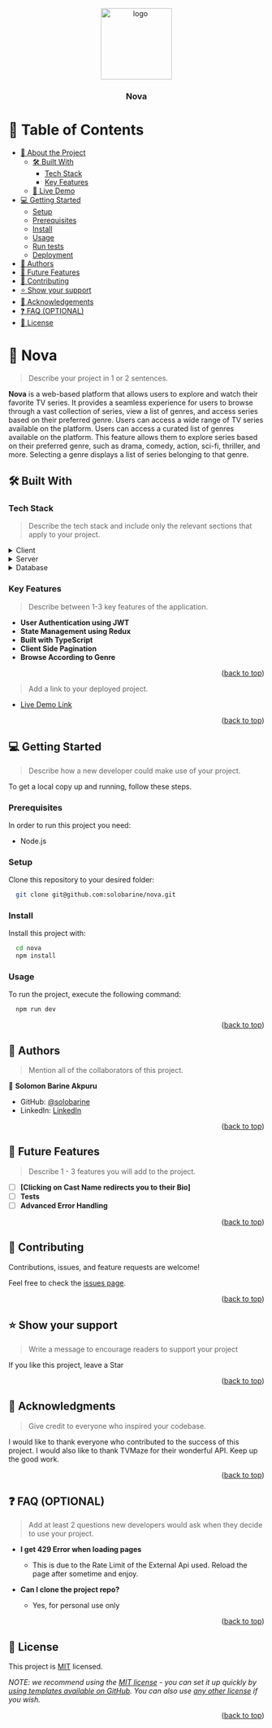 <a name="readme-top"></a>

<div align="center">
  <img src="/logo.svg" alt="logo" width="140"  height="auto" />
  <br/>

  <h3><b>Nova</b></h3>

</div>

<!-- TABLE OF CONTENTS -->

# 📗 Table of Contents

- [📖 About the Project](#about-project)
  - [🛠 Built With](#built-with)
    - [Tech Stack](#tech-stack)
    - [Key Features](#key-features)
  - [🚀 Live Demo](#live-demo)
- [💻 Getting Started](#getting-started)
  - [Setup](#setup)
  - [Prerequisites](#prerequisites)
  - [Install](#install)
  - [Usage](#usage)
  - [Run tests](#run-tests)
  - [Deployment](#deployment)
- [👥 Authors](#authors)
- [🔭 Future Features](#future-features)
- [🤝 Contributing](#contributing)
- [⭐️ Show your support](#support)
- [🙏 Acknowledgements](#acknowledgements)
- [❓ FAQ (OPTIONAL)](#faq)
- [📝 License](#license)

<!-- PROJECT DESCRIPTION -->

# 📖 Nova <a name="about-project"></a>

> Describe your project in 1 or 2 sentences.

**Nova** is a web-based platform that allows users to explore and watch their favorite TV series. It provides a seamless experience for users to browse through a vast collection of series, view a list of genres, and access series based on their preferred genre. Users can access a wide range of TV series available on the platform.
Users can access a curated list of genres available on the platform. This feature allows them to explore series based on their preferred genre, such as drama, comedy, action, sci-fi, thriller, and more. Selecting a genre displays a list of series belonging to that genre.

## 🛠 Built With <a name="built-with"></a>

### Tech Stack <a name="tech-stack"></a>

> Describe the tech stack and include only the relevant sections that apply to your project.

<details>
  <summary>Client</summary>
  <ul>
    <li><a href="https://reactjs.org/">React.js</a></li>
  </ul>
</details>

<details>
  <summary>Server</summary>
  <ul>
    <li><a href="https://www.laravel.com">Laravel</a></li>
  </ul>
</details>

<details>
<summary>Database</summary>
  <ul>
    <li><a href="https://www.postgresql.org/">PostgreSQL</a></li>
  </ul>
</details>

<!-- Features -->

### Key Features <a name="key-features"></a>

> Describe between 1-3 key features of the application.

- **User Authentication using JWT**
- **State Management using Redux**
- **Built with TypeScript**
- **Client Side Pagination**
- **Browse According to Genre**

<p align="right">(<a href="#readme-top">back to top</a>)</p>

> Add a link to your deployed project.

- [Live Demo Link](https://nova-solobarine.vercel.app)

<p align="right">(<a href="#readme-top">back to top</a>)</p>

<!-- GETTING STARTED -->

## 💻 Getting Started <a name="getting-started"></a>

> Describe how a new developer could make use of your project.

To get a local copy up and running, follow these steps.

### Prerequisites

In order to run this project you need:

- Node.js

### Setup

Clone this repository to your desired folder:

```sh
  git clone git@github.com:solobarine/nova.git
```

### Install

Install this project with:

```sh
  cd nova
  npm install
```

### Usage

To run the project, execute the following command:

```sh
  npm run dev
```

<!-- ### Run tests

To run tests, run the following command:

<!--
Example command:

```sh
  bin/rails test test/models/article_test.rb
```
--->

<p align="right">(<a href="#readme-top">back to top</a>)</p>

<!-- AUTHORS -->

## 👥 Authors <a name="authors"></a>

> Mention all of the collaborators of this project.

👤 **Solomon Barine Akpuru**

- GitHub: [@solobarine](https://github.com/solobarine)
- LinkedIn: [LinkedIn](https://linkedin.com/in/solomon-akpuru)

<p align="right">(<a href="#readme-top">back to top</a>)</p>

<!-- FUTURE FEATURES -->

## 🔭 Future Features <a name="future-features"></a>

> Describe 1 - 3 features you will add to the project.

- [ ] **[Clicking on Cast Name redirects you to their Bio]**
- [ ] **Tests**
- [ ] **Advanced Error Handling**

<p align="right">(<a href="#readme-top">back to top</a>)</p>

<!-- CONTRIBUTING -->

## 🤝 Contributing <a name="contributing"></a>

Contributions, issues, and feature requests are welcome!

Feel free to check the [issues page](../../issues/).

<p align="right">(<a href="#readme-top">back to top</a>)</p>

<!-- SUPPORT -->

## ⭐️ Show your support <a name="support"></a>

> Write a message to encourage readers to support your project

If you like this project, leave a Star

<p align="right">(<a href="#readme-top">back to top</a>)</p>

<!-- ACKNOWLEDGEMENTS -->

## 🙏 Acknowledgments <a name="acknowledgements"></a>

> Give credit to everyone who inspired your codebase.

I would like to thank everyone who contributed to the success of this project.
I would also like to thank TVMaze for their wonderful API. Keep up the good work.

<p align="right">(<a href="#readme-top">back to top</a>)</p>

<!-- FAQ (optional) -->

## ❓ FAQ (OPTIONAL) <a name="faq"></a>

> Add at least 2 questions new developers would ask when they decide to use your project.

- **I get 429 Error when loading pages**

  - This is due to the Rate Limit of the External Api used. Reload the page after sometime and enjoy.

- **Can I clone the project repo?**

  - Yes, for personal use only

<p align="right">(<a href="#readme-top">back to top</a>)</p>

<!-- LICENSE -->

## 📝 License <a name="license"></a>

This project is [MIT](./LICENSE) licensed.

_NOTE: we recommend using the [MIT license](https://choosealicense.com/licenses/mit/) - you can set it up quickly by [using templates available on GitHub](https://docs.github.com/en/communities/setting-up-your-project-for-healthy-contributions/adding-a-license-to-a-repository). You can also use [any other license](https://choosealicense.com/licenses/) if you wish._

<p align="right">(<a href="#readme-top">back to top</a>)</p>
